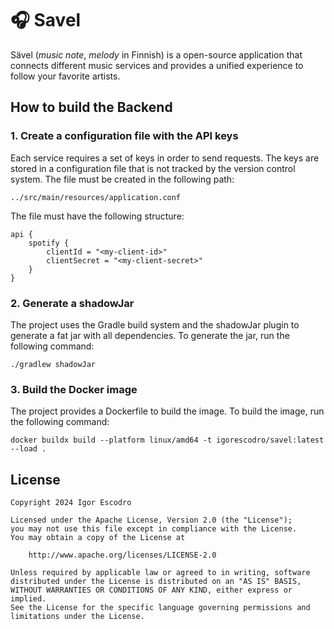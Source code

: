 # 🎧 Savel

Sävel (_music note_, _melody_ in Finnish) is a open-source application that connects different music services and
provides a unified experience to follow your favorite artists.

## How to build the Backend

### 1. Create a configuration file with the API keys

Each service requires a set of keys in order to send requests. The keys are stored in a configuration file that is not
tracked by the version control system. The file must be created in the following path:

```
../src/main/resources/application.conf
```

The file must have the following structure:

```hocon
api {
    spotify {
        clientId = "<my-client-id>"
        clientSecret = "<my-client-secret>"
    }
}
```

### 2. Generate a shadowJar

The project uses the Gradle build system and the shadowJar plugin to generate a fat jar with all dependencies. To
generate the jar, run the following command:

```shell
./gradlew shadowJar
```

### 3. Build the Docker image

The project provides a Dockerfile to build the image. To build the image, run the following command:

```shell
docker buildx build --platform linux/amd64 -t igorescodro/savel:latest --load .
```

## License

```
Copyright 2024 Igor Escodro

Licensed under the Apache License, Version 2.0 (the "License");
you may not use this file except in compliance with the License.
You may obtain a copy of the License at

    http://www.apache.org/licenses/LICENSE-2.0

Unless required by applicable law or agreed to in writing, software
distributed under the License is distributed on an "AS IS" BASIS,
WITHOUT WARRANTIES OR CONDITIONS OF ANY KIND, either express or implied.
See the License for the specific language governing permissions and
limitations under the License.
```
